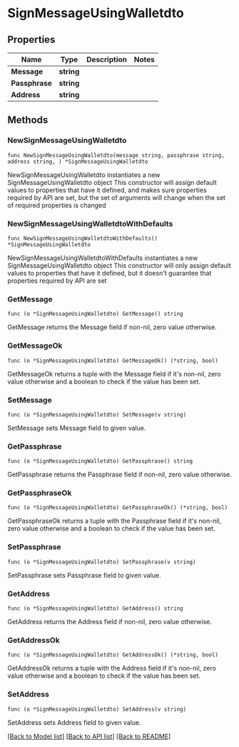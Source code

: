 # SignMessageUsingWalletdto

## Properties

Name | Type | Description | Notes
------------ | ------------- | ------------- | -------------
**Message** | **string** |  | 
**Passphrase** | **string** |  | 
**Address** | **string** |  | 

## Methods

### NewSignMessageUsingWalletdto

`func NewSignMessageUsingWalletdto(message string, passphrase string, address string, ) *SignMessageUsingWalletdto`

NewSignMessageUsingWalletdto instantiates a new SignMessageUsingWalletdto object
This constructor will assign default values to properties that have it defined,
and makes sure properties required by API are set, but the set of arguments
will change when the set of required properties is changed

### NewSignMessageUsingWalletdtoWithDefaults

`func NewSignMessageUsingWalletdtoWithDefaults() *SignMessageUsingWalletdto`

NewSignMessageUsingWalletdtoWithDefaults instantiates a new SignMessageUsingWalletdto object
This constructor will only assign default values to properties that have it defined,
but it doesn't guarantee that properties required by API are set

### GetMessage

`func (o *SignMessageUsingWalletdto) GetMessage() string`

GetMessage returns the Message field if non-nil, zero value otherwise.

### GetMessageOk

`func (o *SignMessageUsingWalletdto) GetMessageOk() (*string, bool)`

GetMessageOk returns a tuple with the Message field if it's non-nil, zero value otherwise
and a boolean to check if the value has been set.

### SetMessage

`func (o *SignMessageUsingWalletdto) SetMessage(v string)`

SetMessage sets Message field to given value.


### GetPassphrase

`func (o *SignMessageUsingWalletdto) GetPassphrase() string`

GetPassphrase returns the Passphrase field if non-nil, zero value otherwise.

### GetPassphraseOk

`func (o *SignMessageUsingWalletdto) GetPassphraseOk() (*string, bool)`

GetPassphraseOk returns a tuple with the Passphrase field if it's non-nil, zero value otherwise
and a boolean to check if the value has been set.

### SetPassphrase

`func (o *SignMessageUsingWalletdto) SetPassphrase(v string)`

SetPassphrase sets Passphrase field to given value.


### GetAddress

`func (o *SignMessageUsingWalletdto) GetAddress() string`

GetAddress returns the Address field if non-nil, zero value otherwise.

### GetAddressOk

`func (o *SignMessageUsingWalletdto) GetAddressOk() (*string, bool)`

GetAddressOk returns a tuple with the Address field if it's non-nil, zero value otherwise
and a boolean to check if the value has been set.

### SetAddress

`func (o *SignMessageUsingWalletdto) SetAddress(v string)`

SetAddress sets Address field to given value.



[[Back to Model list]](../README.md#documentation-for-models) [[Back to API list]](../README.md#documentation-for-api-endpoints) [[Back to README]](../README.md)


